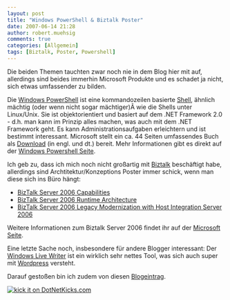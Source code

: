 ```yaml
---
layout: post
title: "Windows PowerShell & Biztalk Poster"
date: 2007-06-14 21:28
author: robert.muehsig
comments: true
categories: [Allgemein]
tags: [Biztalk, Poster, Powershell]
---
```

Die beiden Themen tauchten zwar noch nie in dem Blog hier mit auf, allerdings sind beides immerhin Microsoft Produkte und es schadet ja nicht, sich etwas umfassender zu bilden.

Die <a target="_blank" href="http://de.wikipedia.org/wiki/Powershell" title="Windows PowerShell Wiki">Windows PowerShell</a> ist eine kommandozeilen basierte <a target="_blank" href="http://de.wikipedia.org/wiki/Unix-Shell" title="Unix Shell Wiki">Shell</a>, ähnlich mächtig (oder wenn nicht sogar mächtiger)Â wie die Shells unter Linux/Unix. Sie ist objektorientiert und basiert auf dem .NET Framework 2.0 - d.h. man kann im Prinzip alles machen, was auch mit dem .NET Framework geht. Es kann Administrationsaufgaben erleichtern und ist bestimmt interessant.
Microsoft stellt ein ca. 44 Seiten umfassendes Buch als <a target="_blank" href="http://blogs.technet.com/chitpro-de/archive/2007/04/17/windows-powershell-handbuch-als-download.aspx" title="Blogpost von Microsoft zum Windows Powershell Handbuch">Download</a> (in engl. und dt.) bereit. Mehr Informationen gibt es direkt auf der <a target="_blank" href="http://www.microsoft.com/windowsserver2003/technologies/management/powershell/default.mspx" title="Windows Power Shell Website">Windows Powershell Seite</a>.

Ich geb zu, dass ich mich noch nicht großartig mit <a target="_blank" href="http://de.wikipedia.org/wiki/Microsoft_BizTalk" title="Biztalk Wiki">Biztalk</a> beschäftigt habe, allerdings sind Archtitektur/Konzeptions Poster immer schick, wenn man diese sich ins Büro hängt:
<ul>
	<li><a target="_blank" href="http://www.microsoft.com/downloads/details.aspx?FamilyID=00a6472c-14df-4da8-8d77-6aa2315b5862&amp;displaylang=en" title="BizTalk Server 2006 Capabilities - Poster">BizTalk Server 2006 Capabilities</a></li>
	<li><a target="_blank" href="http://www.microsoft.com/downloads/details.aspx?FamilyID=65ab53ce-78c1-4cc4-96fd-a492dd7f3f4a&amp;displaylang=en" title="BizTalk Server 2006 Runtime Architecture - Poster">BizTalk Server 2006 Runtime Architecture</a></li>
	<li><a target="_blank" href="http://www.microsoft.com/downloads/details.aspx?FamilyID=ae60b18d-c7f0-4089-aeb3-6bc652a3b898&amp;displaylang=en" title="BizTalk Server 2006 Legacy Modernization with Host Integration Server 2006 - Poster">BizTalk Server 2006 Legacy Modernization with Host Integration Server 2006</a></li>
</ul>
Weitere Informationen zum Biztalk Server 2006 findet ihr auf der <a target="_blank" href="http://www.microsoft.com/germany/biztalk/default.mspx" title="Microsoft Biztalk Website">Microsoft Seite</a>.

Eine letzte Sache noch, insbesondere für andere Blogger interessant: Der <a target="_blank" href="http://www.live-writer.de/project/" title="Windows Live Writer">Windows Live Writer</a> ist ein wirklich sehr nettes Tool, was sich auch super mit <a target="_blank" href="http://www.wordpress.org" title="Wordpress Blog">Wordpress</a> versteht.

Darauf gestoßen bin ich zudem von diesen <a target="_blank" href="http://dotnetproject.blogspot.com/2007/06/free-powershell-book-with-examples.html" title="Dot Net Project Blog">Blogeintrag</a>.

<a href="http://www.dotnetkicks.com/kick/?url=http://code-inside.de/blog/2007/06/14/windows-powershell-biztalk-poster/"><img border="0" src="http://www.dotnetkicks.com/Services/Images/KickItImageGenerator.ashx?url=http://code-inside.de/blog/2007/06/14/windows-powershell-biztalk-poster/" alt="kick it on DotNetKicks.com" /></a>
